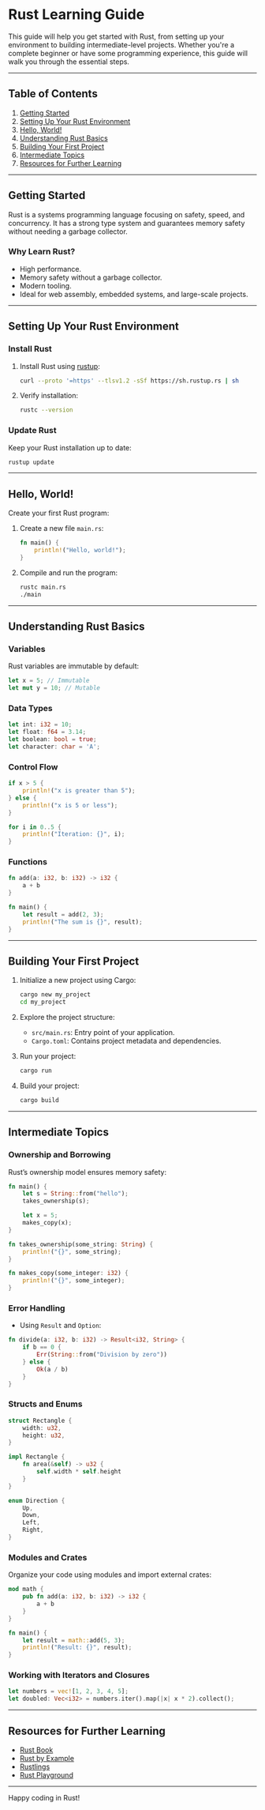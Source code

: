 # Rust Learning Guide

This guide will help you get started with Rust, from setting up your environment to building intermediate-level projects. Whether you're a complete beginner or have some programming experience, this guide will walk you through the essential steps.

---

## Table of Contents

1. [Getting Started](#getting-started)
2. [Setting Up Your Rust Environment](#setting-up-your-rust-environment)
3. [Hello, World!](#hello-world)
4. [Understanding Rust Basics](#understanding-rust-basics)
5. [Building Your First Project](#building-your-first-project)
6. [Intermediate Topics](#intermediate-topics)
7. [Resources for Further Learning](#resources-for-further-learning)

---

## Getting Started

Rust is a systems programming language focusing on safety, speed, and concurrency. It has a strong type system and guarantees memory safety without needing a garbage collector.

### Why Learn Rust?
- High performance.
- Memory safety without a garbage collector.
- Modern tooling.
- Ideal for web assembly, embedded systems, and large-scale projects.

---

## Setting Up Your Rust Environment

### Install Rust

1. Install Rust using [rustup](https://rustup.rs/):
   ```bash
   curl --proto '=https' --tlsv1.2 -sSf https://sh.rustup.rs | sh
   ```
2. Verify installation:
   ```bash
   rustc --version
   ```

### Update Rust
Keep your Rust installation up to date:
```bash
rustup update
```

---

## Hello, World!

Create your first Rust program:

1. Create a new file `main.rs`:
   ```rust
   fn main() {
       println!("Hello, world!");
   }
   ```

2. Compile and run the program:
   ```bash
   rustc main.rs
   ./main
   ```

---

## Understanding Rust Basics

### Variables
Rust variables are immutable by default:
```rust
let x = 5; // Immutable
let mut y = 10; // Mutable
```

### Data Types
```rust
let int: i32 = 10;
let float: f64 = 3.14;
let boolean: bool = true;
let character: char = 'A';
```

### Control Flow
```rust
if x > 5 {
    println!("x is greater than 5");
} else {
    println!("x is 5 or less");
}

for i in 0..5 {
    println!("Iteration: {}", i);
}
```

### Functions
```rust
fn add(a: i32, b: i32) -> i32 {
    a + b
}

fn main() {
    let result = add(2, 3);
    println!("The sum is {}", result);
}
```

---

## Building Your First Project

1. Initialize a new project using Cargo:
   ```bash
   cargo new my_project
   cd my_project
   ```

2. Explore the project structure:
   - `src/main.rs`: Entry point of your application.
   - `Cargo.toml`: Contains project metadata and dependencies.

3. Run your project:
   ```bash
   cargo run
   ```

4. Build your project:
   ```bash
   cargo build
   ```

---

## Intermediate Topics

### Ownership and Borrowing
Rust’s ownership model ensures memory safety:
```rust
fn main() {
    let s = String::from("hello");
    takes_ownership(s);

    let x = 5;
    makes_copy(x);
}

fn takes_ownership(some_string: String) {
    println!("{}", some_string);
}

fn makes_copy(some_integer: i32) {
    println!("{}", some_integer);
}
```

### Error Handling
- Using `Result` and `Option`:
```rust
fn divide(a: i32, b: i32) -> Result<i32, String> {
    if b == 0 {
        Err(String::from("Division by zero"))
    } else {
        Ok(a / b)
    }
}
```

### Structs and Enums
```rust
struct Rectangle {
    width: u32,
    height: u32,
}

impl Rectangle {
    fn area(&self) -> u32 {
        self.width * self.height
    }
}

enum Direction {
    Up,
    Down,
    Left,
    Right,
}
```

### Modules and Crates
Organize your code using modules and import external crates:
```rust
mod math {
    pub fn add(a: i32, b: i32) -> i32 {
        a + b
    }
}

fn main() {
    let result = math::add(5, 3);
    println!("Result: {}", result);
}
```

### Working with Iterators and Closures
```rust
let numbers = vec![1, 2, 3, 4, 5];
let doubled: Vec<i32> = numbers.iter().map(|x| x * 2).collect();
```

---

## Resources for Further Learning

- [Rust Book](https://doc.rust-lang.org/book/)
- [Rust by Example](https://doc.rust-lang.org/stable/rust-by-example/)
- [Rustlings](https://github.com/rust-lang/rustlings)
- [Rust Playground](https://play.rust-lang.org/)

---

Happy coding in Rust!
